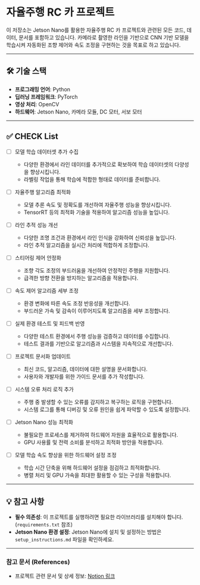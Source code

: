 # 자율주행 RC 카 프로젝트

이 저장소는 Jetson Nano를 활용한 자율주행 RC 카 프로젝트와 관련된 모든 코드, 데이터, 문서를 포함하고 있습니다.
카메라로 촬영한 라인을 기반으로 CNN 기반 모델을 학습시켜 자동화된 조향 제어와 속도 조정을 구현하는 것을 목표로 하고 있습니다.

---

## 🛠️ 기술 스택

- **프로그래밍 언어**: Python  
- **딥러닝 프레임워크**: PyTorch  
- **영상 처리**: OpenCV  
- **하드웨어**: Jetson Nano, 카메라 모듈, DC 모터, 서보 모터  

---

## ✅ CHECK List

- [ ] 모델 학습 데이터셋 추가 수집  
  - 다양한 환경에서 라인 데이터를 추가적으로 확보하여 학습 데이터셋의 다양성을 향상시킵니다.  
  - 라벨링 작업을 통해 학습에 적합한 형태로 데이터를 준비합니다.  

- [ ] 자율주행 알고리즘 최적화  
  - 모델 추론 속도 및 정확도를 개선하여 자율주행 성능을 향상시킵니다.  
  - TensorRT 등의 최적화 기술을 적용하여 알고리즘 성능을 높입니다.  

- [ ] 라인 추적 성능 개선  
  - 다양한 조명 조건과 환경에서 라인 인식을 강화하여 신뢰성을 높입니다.  
  - 라인 추적 알고리즘을 실시간 처리에 적합하게 조정합니다.  

- [ ] 스티어링 제어 안정화  
  - 조향 각도 조정의 부드러움을 개선하여 안정적인 주행을 지원합니다.  
  - 급격한 방향 전환을 방지하는 알고리즘을 적용합니다.  

- [ ] 속도 제어 알고리즘 세부 조정  
  - 환경 변화에 따른 속도 조정 반응성을 개선합니다.  
  - 부드러운 가속 및 감속이 이루어지도록 알고리즘을 세부 조정합니다.  

- [ ] 실제 환경 테스트 및 피드백 반영  
  - 다양한 테스트 환경에서 주행 성능을 검증하고 데이터를 수집합니다.  
  - 테스트 결과를 기반으로 알고리즘과 시스템을 지속적으로 개선합니다.  

- [ ] 프로젝트 문서화 업데이트  
  - 최신 코드, 알고리즘, 데이터에 대한 설명을 문서화합니다.  
  - 사용자와 개발자를 위한 가이드 문서를 추가 작성합니다.  

- [ ] 시스템 오류 처리 로직 추가  
  - 주행 중 발생할 수 있는 오류를 감지하고 복구하는 로직을 구현합니다.  
  - 시스템 로그를 통해 디버깅 및 오류 원인을 쉽게 파악할 수 있도록 설정합니다.  

- [ ] Jetson Nano 성능 최적화  
  - 불필요한 프로세스를 제거하여 하드웨어 자원을 효율적으로 활용합니다.  
  - GPU 사용률 및 전력 소비를 분석하고 최적화 방안을 적용합니다.  

- [ ] 모델 학습 속도 향상을 위한 하드웨어 설정 조정  
  - 학습 시간 단축을 위해 하드웨어 설정을 점검하고 최적화합니다.  
  - 병렬 처리 및 GPU 가속을 최대한 활용할 수 있는 구성을 적용합니다.  

---
 
## 💡 참고 사항

- **필수 의존성**: 이 프로젝트를 실행하려면 필요한 라이브러리를 설치해야 합니다.(`requirements.txt` 참조)  
- **Jetson Nano 환경 설정**: Jetson Nano에 설치 및 설정하는 방법은 `setup_instructions.md` 파일을 확인하세요.  

---

### 참고 문서 (References)
- 프로젝트 관련 문서 및 상세 정보: [Notion 링크](https://www.notion.so/1616393e05fb80369c7ffc839a22c1df?pvs=4)
